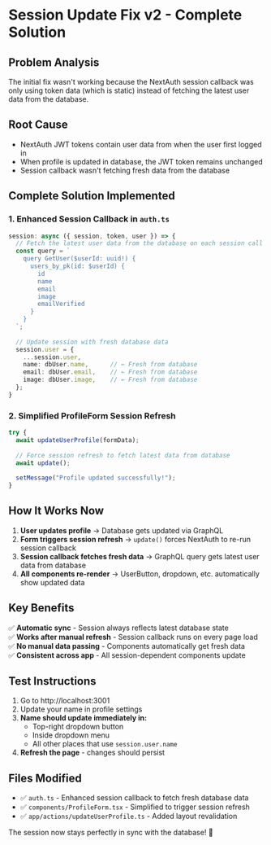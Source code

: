 # Session Update Fix v2 - Complete Solution

## Problem Analysis
The initial fix wasn't working because the NextAuth session callback was only using token data (which is static) instead of fetching the latest user data from the database.

## Root Cause
- NextAuth JWT tokens contain user data from when the user first logged in
- When profile is updated in database, the JWT token remains unchanged
- Session callback wasn't fetching fresh data from the database

## Complete Solution Implemented

### 1. Enhanced Session Callback in `auth.ts`
```typescript
session: async ({ session, token, user }) => {
  // Fetch the latest user data from the database on each session call
  const query = `
    query GetUser($userId: uuid!) {
      users_by_pk(id: $userId) {
        id
        name
        email
        image
        emailVerified
      }
    }
  `;
  
  // Update session with fresh database data
  session.user = {
    ...session.user,
    name: dbUser.name,      // ← Fresh from database
    email: dbUser.email,    // ← Fresh from database  
    image: dbUser.image,    // ← Fresh from database
  };
}
```

### 2. Simplified ProfileForm Session Refresh
```typescript
try {
  await updateUserProfile(formData);
  
  // Force session refresh to fetch latest data from database
  await update();
  
  setMessage("Profile updated successfully!");
}
```

## How It Works Now

1. **User updates profile** → Database gets updated via GraphQL
2. **Form triggers session refresh** → `update()` forces NextAuth to re-run session callback
3. **Session callback fetches fresh data** → GraphQL query gets latest user data from database
4. **All components re-render** → UserButton, dropdown, etc. automatically show updated data

## Key Benefits

✅ **Automatic sync** - Session always reflects latest database state  
✅ **Works after manual refresh** - Session callback runs on every page load  
✅ **No manual data passing** - Components automatically get fresh data  
✅ **Consistent across app** - All session-dependent components update  

## Test Instructions

1. Go to http://localhost:3001
2. Update your name in profile settings
3. **Name should update immediately in:**
   - Top-right dropdown button
   - Inside dropdown menu
   - All other places that use `session.user.name`
4. **Refresh the page** - changes should persist

## Files Modified
- ✅ `auth.ts` - Enhanced session callback to fetch fresh database data
- ✅ `components/ProfileForm.tsx` - Simplified to trigger session refresh
- ✅ `app/actions/updateUserProfile.ts` - Added layout revalidation

The session now stays perfectly in sync with the database! 🎉
